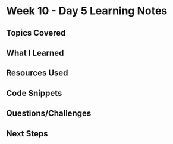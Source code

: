 # Week 10 - Day 5 Learning Notes

## Topics Covered

## What I Learned

## Resources Used

## Code Snippets

## Questions/Challenges

## Next Steps
